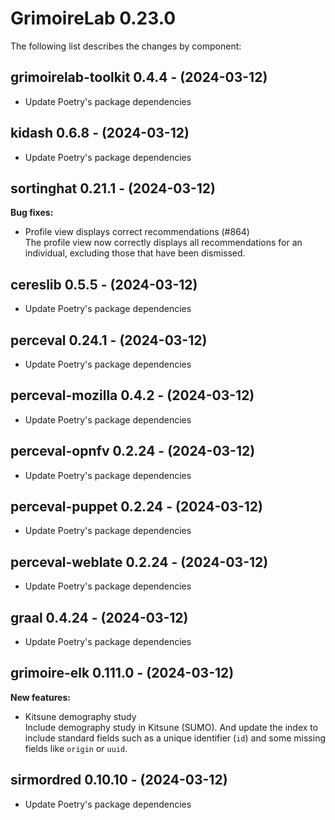 # GrimoireLab 0.23.0
The following list describes the changes by component:

  ## grimoirelab-toolkit 0.4.4 - (2024-03-12)
  
  * Update Poetry's package dependencies
  ## kidash 0.6.8 - (2024-03-12)
  
  * Update Poetry's package dependencies
## sortinghat 0.21.1 - (2024-03-12)

**Bug fixes:**

 * Profile view displays correct recommendations (#864)\
   The profile view now correctly displays all recommendations for an
   individual, excluding those that have been dismissed.

  ## cereslib 0.5.5 - (2024-03-12)
  
  * Update Poetry's package dependencies

  ## perceval 0.24.1 - (2024-03-12)
  
  * Update Poetry's package dependencies
  ## perceval-mozilla 0.4.2 - (2024-03-12)
  
  * Update Poetry's package dependencies
  ## perceval-opnfv 0.2.24 - (2024-03-12)
  
  * Update Poetry's package dependencies
  ## perceval-puppet 0.2.24 - (2024-03-12)
  
  * Update Poetry's package dependencies
  ## perceval-weblate 0.2.24 - (2024-03-12)
  
  * Update Poetry's package dependencies
  ## graal 0.4.24 - (2024-03-12)
  
  * Update Poetry's package dependencies
## grimoire-elk 0.111.0 - (2024-03-12)

**New features:**

 * Kitsune demography study\
   Include demography study in Kitsune (SUMO). And update the index to
   include standard fields such as a unique identifier (`id`) and some
   missing fields like `origin` or `uuid`.

  ## sirmordred 0.10.10 - (2024-03-12)
  
  * Update Poetry's package dependencies
